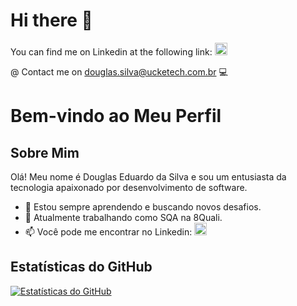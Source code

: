 # Hi there 👋

You can find me on Linkedin at the following link:
<a href="https://www.linkedin.com/in/bansshe/" target="_blank"><img style="width: 20px;" src="https://cdn-icons-png.flaticon.com/512/179/179330.png" target="_blank"></a> 


@ Contact me on douglas.silva@ucketech.com.br 💻

# Bem-vindo ao Meu Perfil

## Sobre Mim
Olá! Meu nome é Douglas Eduardo da Silva e sou um entusiasta da tecnologia apaixonado por desenvolvimento de software.

- 🌱 Estou sempre aprendendo e buscando novos desafios.
- 💼 Atualmente trabalhando como SQA na 8Quali.
- 📫 Você pode me encontrar no Linkedin: <a href="https://www.linkedin.com/in/bansshe/" target="_blank"><img style="width: 20px;" src="https://cdn-icons-png.flaticon.com/512/179/179330.png" target="_blank"></a> 

## Estatísticas do GitHub
[![Estatísticas do GitHub](https://github-readme-stats.vercel.app/api?username=seu_nome_de_usuario)](https://github.com/seu_nome_de_usuario)
